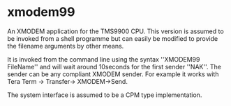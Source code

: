 # xmodem99
An XMODEM application for the TMS9900 CPU.  This version is assumed to be invoked from a shell programme but can easily be modified to provide the filename arguments by other means.  

It is invoked from the command line using the syntax ''XMODEM99 FileName'' and will wait around 10seconds for the first sender ''NAK''.  The sender can be any compliant XMODEM sender.  For example it works with Tera Term -> Transfer-> XMODEM->Send.

The system interface is assumed to be a CPM type implementation.
